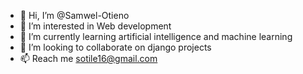 - 👋 Hi, I’m @Samwel-Otieno
- 👀 I’m interested in Web development
- 🌱 I’m currently learning artificial intelligence and machine learning
- 💞️ I’m looking to collaborate on django projects
- 📫 Reach me sotile16@gmail.com

<!---
Samwel-Otieno/Samwel-Otieno is a ✨ special ✨ repository because its `README.md` (this file) appears on your GitHub profile.
You can click the Preview link to take a look at your changes.
--->
